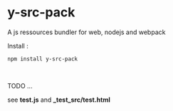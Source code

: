 # y-src-pack

A js ressources bundler for web, nodejs and webpack

Install :

```
npm install y-src-pack
```
<br/>

TODO ...


see **test.js** and **_test_src/test.html**
